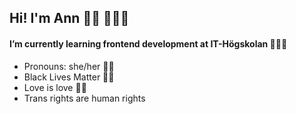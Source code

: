 ## Hi! I'm Ann 👋🏾 👩🏾‍💻

#### I’m currently learning frontend development at IT-Högskolan 👩🏾‍💻

- Pronouns: she/her 👩🏾
- Black Lives Matter ✊🏾
- Love is love 🏳️‍🌈
- Trans rights are human rights 


<!--
**Gremlet/Gremlet** is a ✨ _special_ ✨ repository because its `README.md` (this file) appears on your GitHub profile.

[![Top Langs](https://github-readme-stats.vercel.app/api/top-langs/?username=Gremlet)](https://github.com/Gremlet/github-readme-stats)


Here are some ideas to get you started:

- 🔭 I’m currently working on ...
- 🌱 I’m currently learning ...
- 👯 I’m looking to collaborate on ...
- 🤔 I’m looking for help with ...
- 💬 Ask me about ...
- 📫 How to reach me: ...
- 😄 Pronouns: ...
- ⚡ Fun fact: ...
-->
